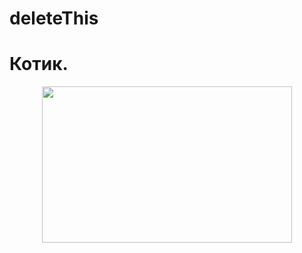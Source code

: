 # deleteThis

# Котик.
<p align="center">
  <img width="400" height="250" src="https://www.google.com/url?sa=i&url=https%3A%2F%2Fpikabu.ru%2Fstory%2Fgrustnyiy_kotik_10160958&psig=AOvVaw1mqyf14FYRa87ArxfKwWWB&ust=1757394523253000&source=images&cd=vfe&opi=89978449&ved=0CBUQjRxqFwoTCOjVjvyyyI8DFQAAAAAdAAAAABAK">